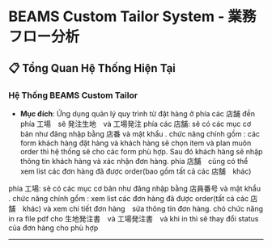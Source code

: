 # BEAMS Custom Tailor System - 業務フロー分析 
## 📋 **Tổng Quan Hệ Thống Hiện Tại**

### **Hệ Thống BEAMS Custom Tailor**

- **Mục đích**: Ứng dụng quản lý quy trình từ đặt hàng ở phía các 店舗 đền phía 工場　sẽ 発注生地　và 工場発注
phía các 店舗:  sẽ có các mục cơ bản như đăng nhập bằng  店番 và mật khẩu . chức năng chính gồm : các form khách hàng đặt hàng và khách hàng sẽ chọn item và plan muôn order thì hệ thống sẽ cho các form phù hợp. Sau đó khách hàng sẽ nhập thông tin khách hàng và xác nhận đơn hàng. 
phía 店舗　cũng có thể xem list các đơn hàng đã được order(bao gồm tất cả các 店舗　khác)

phía 工場:  sẽ có các mục cơ bản như đăng nhập bằng 店員番号 và mật khẩu . chức năng chính gồm : xem list các đơn hàng đã được order(tất cả các 店舗　khác) và xem chi tiết đơn hàng　sửa thông tin đơn hàng. chó chức năng in ra file pdf cho 生地発注書　và 工場発注書　và khi in thì sẽ thay đổi status của đơn hàng cho phù hợp

---

